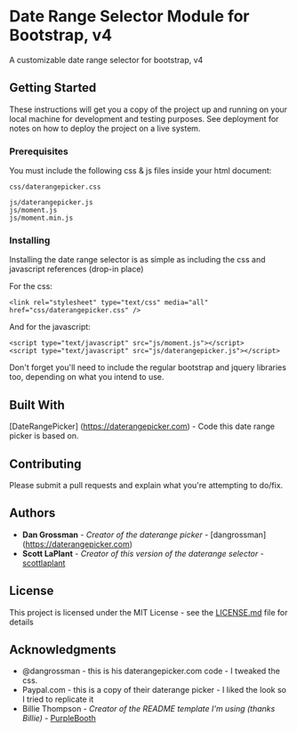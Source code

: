 # Date Range Selector Module for Bootstrap, v4

A customizable date range selector for bootstrap, v4

## Getting Started

These instructions will get you a copy of the project up and running on your local machine for development and testing purposes. See deployment for notes on how to deploy the project on a live system.

### Prerequisites

You must include the following css & js files inside your html document:

```
css/daterangepicker.css
```
```
js/daterangepicker.js
js/moment.js
js/moment.min.js
```


### Installing
Installing the date range selector is as simple as including the css and javascript references (drop-in place)

For the css:

```
<link rel="stylesheet" type="text/css" media="all" href="css/daterangepicker.css" />
```

And for the javascript:

```
<script type="text/javascript" src="js/moment.js"></script>
<script type="text/javascript" src="js/daterangepicker.js"></script>
```

Don't forget you'll need to include the regular bootstrap and jquery libraries too, depending on what you intend to use.


 ## Built With 

[DateRangePicker] (https://daterangepicker.com) - Code this date range picker is based on.
<!--- * [Dropwizard](http://www.dropwizard.io/1.0.2/docs/) - The web framework used --->
<!--- * [Maven](https://maven.apache.org/) - Dependency Management --->
<!--- * [ROME](https://rometools.github.io/rome/) - Used to generate RSS Feeds --->


## Contributing

Please submit a pull requests and explain what you're attempting to do/fix.

<!--- ## Versioning --->

<!--- We use [SemVer](http://semver.org/) for versioning. For the versions available, see the [tags on this repository](https://github.com/your/project/tags). --->

## Authors

* **Dan Grossman** - *Creator of the daterange picker* - [dangrossman] (https://daterangepicker.com)
* **Scott LaPlant** - *Creator of this version of the daterange selector* - [scottlaplant](https://scottlaplant.com)

<!--- See also the list of [contributors](https://github.com/your/project/contributors) who participated in this project. --->

## License

This project is licensed under the MIT License - see the [LICENSE.md](LICENSE.md) file for details

## Acknowledgments

* @dangrossman - this is his daterangepicker.com code - I tweaked the css.
* Paypal.com - this is a copy of their daterange picker - I liked the look so I tried to replicate it
* Billie Thompson - *Creator of the README template I'm using (thanks Billie)* - [PurpleBooth](https://github.com/PurpleBooth)


